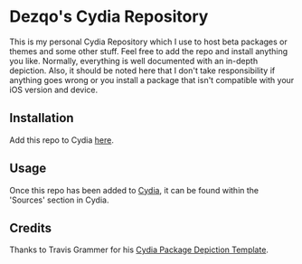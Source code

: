 # Dezqo's Cydia Repository
This is my personal Cydia Repository which I use to host beta packages or themes and some other stuff.
Feel free to add the repo and install anything you like. Normally, everything is well documented with an in-depth depiction.
Also, it should be noted here that I don't take responsibility if anything goes wrong or you install a package that isn't compatible with your iOS version and device.

## Installation
Add this repo to Cydia [here](dezqo.github.io/repo).

## Usage
Once this repo has been added to [Cydia](https://cydia.saurik.com/), it can be found within the 'Sources' section in Cydia.

## Credits
 Thanks to Travis Grammer for his [Cydia Package Depiction Template](https://codepen.io/travis-g/pen/mywWyq).

